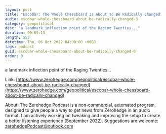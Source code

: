 ```yaml
---
layout: post
title: "Escobar: The Whole Chessboard Is About To Be Radically Changed"
audio: escobar-whole-chessboard-about-be-radically-changed-0
category: geopolitical
desc: "a landmark inflection point of the Raging Twenties..."
duration: 00:09:13
length: 553
datetime: Thu, 06 Oct 2022 04:00:00 +0000
tags: podcast
guid: escobar-whole-chessboard-about-be-radically-changed-0
order: 0
---
```

a landmark inflection point of the Raging Twenties...

Link: [https://www.zerohedge.com/geopolitical/escobar-whole-chessboard-about-be-radically-changed](https://www.zerohedge.com/geopolitical/escobar-whole-chessboard-about-be-radically-changed)

About: The Zerohedge Podcast is a non-commercial, automated program, designed to give people a way to get news from Zerohedge in an audio format.  I am actively working on tweaking and improving the setup to create a better listening experience (September 2022).  Suggestions are welcome: [zerohedgePodcast@outlook.com](mailto:zerohedgePodcast@outlook.com)